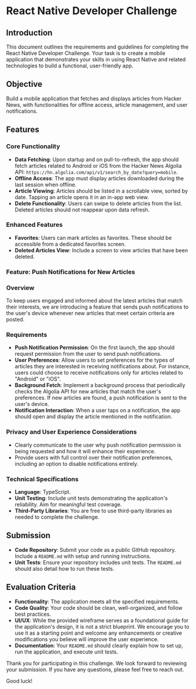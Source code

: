 # React Native Developer Challenge

## Introduction

This document outlines the requirements and guidelines for completing the React Native Developer Challenge. Your task is to create a mobile application that demonstrates your skills in using React Native and related technologies to build a functional, user-friendly app.

## Objective

Build a mobile application that fetches and displays articles from Hacker News, with functionalities for offline access, article management, and user notifications.

## Features

### Core Functionality

- **Data Fetching**: Upon startup and on pull-to-refresh, the app should fetch articles related to Android or iOS from the Hacker News Algolia API: `https://hn.algolia.com/api/v1/search_by_date?query=mobile`.
- **Offline Access**: The app must display articles downloaded during the last session when offline.
- **Article Viewing**: Articles should be listed in a scrollable view, sorted by date. Tapping an article opens it in an in-app web view.
- **Delete Functionality**: Users can swipe to delete articles from the list. Deleted articles should not reappear upon data refresh.

### Enhanced Features

- **Favorites**: Users can mark articles as favorites. These should be accessible from a dedicated favorites screen.
- **Deleted Articles View**: Include a screen to view articles that have been deleted.

### Feature: Push Notifications for New Articles

### Overview

To keep users engaged and informed about the latest articles that match their interests, we are introducing a feature that sends push notifications to the user's device whenever new articles that meet certain criteria are posted.

### Requirements

- **Push Notification Permission**: On the first launch, the app should request permission from the user to send push notifications.
- **User Preferences**: Allow users to set preferences for the types of articles they are interested in receiving notifications about. For instance, users could choose to receive notifications only for articles related to "Android" or "iOS".
- **Background Fetch**: Implement a background process that periodically checks the Algolia API for new articles that match the user's preferences. If new articles are found, a push notification is sent to the user's device.
- **Notification Interaction**: When a user taps on a notification, the app should open and display the article mentioned in the notification.

### Privacy and User Experience Considerations

- Clearly communicate to the user why push notification permission is being requested and how it will enhance their experience.
- Provide users with full control over their notification preferences, including an option to disable notifications entirely.

### Technical Specifications

- **Language**: TypeScript.
- **Unit Testing**: Include unit tests demonstrating the application's reliability. Aim for meaningful test coverage.
- **Third-Party Libraries**: You are free to use third-party libraries as needed to complete the challenge.

## Submission

- **Code Repository**: Submit your code as a public GitHub repository. Include a `README.md` with setup and running instructions.
- **Unit Tests**: Ensure your repository includes unit tests. The `README.md` should also detail how to run these tests.

## Evaluation Criteria

- **Functionality**: The application meets all the specified requirements.
- **Code Quality**: Your code should be clean, well-organized, and follow best practices.
- **UI/UX**: While the provided wireframe serves as a foundational guide for the application's design, it is not a strict blueprint. We encourage you to use it as a starting point and welcome any enhancements or creative modifications you believe will improve the user experience.
- **Documentation**: Your `README.md` should clearly explain how to set up, run the application, and execute unit tests.

Thank you for participating in this challenge. We look forward to reviewing your submission. If you have any questions, please feel free to reach out.

Good luck!
